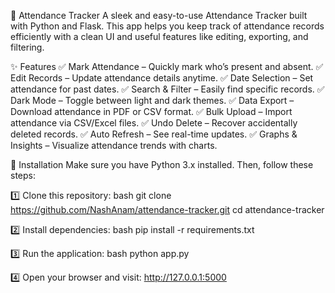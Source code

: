 📌 Attendance Tracker
A sleek and easy-to-use Attendance Tracker built with Python and Flask. This app helps you keep track of attendance records efficiently with a clean UI and useful features like editing, exporting, and filtering.

✨ Features
✅ Mark Attendance – Quickly mark who’s present and absent.
✅ Edit Records – Update attendance details anytime.
✅ Date Selection – Set attendance for past dates.
✅ Search & Filter – Easily find specific records.
✅ Dark Mode – Toggle between light and dark themes.
✅ Data Export – Download attendance in PDF or CSV format.
✅ Bulk Upload – Import attendance via CSV/Excel files.
✅ Undo Delete – Recover accidentally deleted records.
✅ Auto Refresh – See real-time updates.
✅ Graphs & Insights – Visualize attendance trends with charts.

🚀 Installation
Make sure you have Python 3.x installed. Then, follow these steps:

1️⃣ Clone this repository:
bash
git clone https://github.com/NashAnam/attendance-tracker.git
cd attendance-tracker

2️⃣ Install dependencies:
bash
pip install -r requirements.txt

3️⃣ Run the application:
bash
python app.py

4️⃣ Open your browser and visit:
http://127.0.0.1:5000
